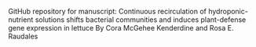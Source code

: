 GitHub repository for manuscript:
Continuous recirculation of hydroponic-nutrient solutions shifts bacterial communities and induces plant-defense gene expression in lettuce
By Cora McGehee Kenderdine and Rosa E. Raudales 
